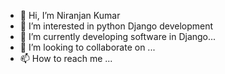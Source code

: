 - 👋 Hi, I’m Niranjan Kumar
- 👀 I’m interested in python Django development
- 🌱 I’m currently developing software in Django...
- 💞️ I’m looking to collaborate on ...
- 📫 How to reach me ...

<!---
drniranjan777/drniranjan777 is a ✨ special ✨ repository because its `README.md` (this file) appears on your GitHub profile.
You can click the Preview link to take a look at your changes.
--->
